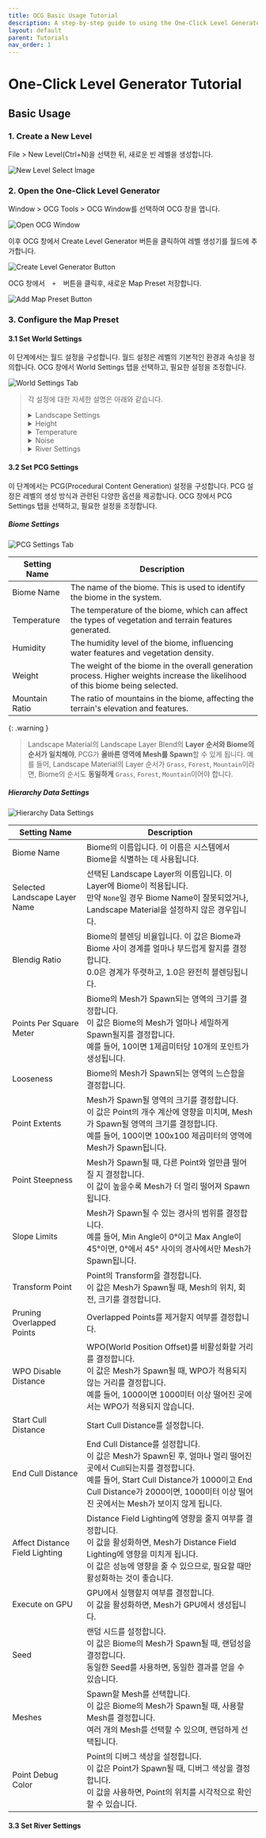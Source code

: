 ```yaml
---
title: OCG Basic Usage Tutorial
description: A step-by-step guide to using the One-Click Level Generator plugin.
layout: default
parent: Tutorials
nav_order: 1
---
```


# One-Click Level Generator Tutorial


## Basic Usage

### 1. Create a New Level

File > New Level(Ctrl+N)을 선택한 뒤, 새로운 빈 레벨을 생성합니다.

![New Level Select Image](/assets/images/tutorials/basic_tutorial/new_level_select.png)

### 2. Open the One-Click Level Generator

Window > OCG Tools > OCG Window를 선택하여 OCG 창을 엽니다.

![Open OCG Window](/assets/images/tutorials/basic_tutorial/open_ocg_window.png)

이후 OCG 창에서 Create Level Generator 버튼을 클릭하여 레벨 생성기를 월드에 추가합니다.

![Create Level Generator Button](/assets/images/tutorials/basic_tutorial/create_level_generator.png)

OCG 창에서 `ㅤ+ㅤ` 버튼을 클릭후, 새로운 Map Preset 저장합니다.

![Add Map Preset Button](/assets/images/tutorials/basic_tutorial/add_map_preset.png)

### 3. Configure the Map Preset

#### 3.1 Set World Settings

이 단계에서는 월드 설정을 구성합니다. 월드 설정은 레벨의 기본적인 환경과 속성을 정의합니다. OCG 창에서 World Settings 탭을 선택하고, 필요한 설정을 조정합니다.

![World Settings Tab](/assets/images/tutorials/basic_tutorial/world_settings_tab.png)

<!-- TODO: @hans4809 @clairhardt98 여기 TODO부분 지우고 설명을 채워주시면 될 것 같습니다. 한국어로 적어도 딱히 상관 없을 듯 합니다. -->

> 각 설정에 대한 자세한 설명은 아래와 같습니다.
> <details>
>   <summary>Landscape Settings</summary>
>   <table>
>     <thead>
>       <tr>
>         <th>Setting Name</th>
>         <th>Description</th>
>       </tr>
>     </thead>
>     <tbody>
>       <tr>
>         <td>Landscape Region Kilometer</td>
>         <td>TODO</td>
>       </tr>
>       <tr>
>         <td>World Partition Grid Size</td>
>         <td>TODO</td>
>       </tr>
>       <tr>
>         <td>World Partition Region Size</td>
>         <td>TODO</td>
>       </tr>
>       <tr>
>         <td>Landscape Scale</td>
>         <td>Controls the size of the landscape by adjusting the Landscape Actor's scale.</td>
>       </tr>
>       <tr>
>         <td>Apply Scale To Noise</td>
>         <td>When enabled, modifying the LandscapeScale will also alter the terrain's shape.</td>
>       </tr>
>       <tr>
>         <td>Biome Blend Radius</td>
>         <td>Sets the blending radius in pixels between different biomes.</td>
>       </tr>
>       <tr>
>         <td>Water Blend Radius</td>
>         <td>Sets the blending radius in pixels between water and other biomes.</td>
>       </tr>
>       <tr>
>         <td>Landscape Quads Per Section</td>
>         <td>Specifies the number of quads per landscape section, which is the base unit for LOD transitions.</td>
>       </tr>
>       <tr>
>         <td>Landscape Sections Per Component</td>
>         <td>Defines the number of sections per landscape component. This, combined with the section size, determines the overall size of a component, the base unit for rendering and culling.</td>
>       </tr>
>       <tr>
>         <td>Landscape Component Count</td>
>         <td>Sets the number of components in the X and Y axes, which defines the total size of the landscape.</td>
>       </tr>
>       <tr>
>         <td>Map Resolution</td>
>         <td>The resolution of the landscape and its associated generation maps in the X and Y directions.</td>
>       </tr>
>       <tr>
>         <td>Landscape Material</td>
>         <td>The material to be applied to the landscape.</td>
>       </tr>
>     </tbody>
>   </table>
> </details>
> 
> <details>
>   <summary>Height</summary>
>   <table>
>     <thead>
>       <tr>
>         <th>Setting Name</th>
>         <th>Description</th>
>       </tr>
>     </thead>
>     <tbody>
>       <tr>
>         <td>Min Height</td>
>         <td>The minimum possible height for the landscape.</td>
>       </tr>
>       <tr>
>         <td>Max Height</td>
>         <td>The maximum possible height for the landscape.</td>
>       </tr>
>       <tr>
>         <td>Sea Level</td>
>         <td>Determines the sea level, ranging from 0 (minimum height) to 1 (maximum height).</td>
>       </tr>
>     </tbody>
>   </table>
> </details>
> 
> <details>
>   <summary>Temperature</summary>
>   <table>
>     <thead>
>       <tr>
>         <th>Setting Name</th>
>         <th>Description</th>
>       </tr>
>     </thead>
>     <tbody>
>       <tr>
>         <td>Min Temp</td>
>         <td>The minimum possible temperature for the landscape.</td>
>       </tr>
>       <tr>
>         <td>Max Temp</td>
>         <td>The maximum possible temperature for the landscape.</td>
>       </tr>
>     </tbody>
>   </table>
> </details>
> 
> <details>
>   <summary>Noise</summary>
>   <table>
>     <thead>
>       <tr>
>         <th>Setting Name</th>
>         <th>Description</th>
>       </tr>
>     </thead>
>     <tbody>
>       <tr>
>         <td>Continent Noise Scale</td>
>         <td>Controls the frequency of mountain generation.</td>
>       </tr>
>       <tr>
>         <td>Terrain Noise Scale</td>
>         <td>Controls the frequency of mountain generation.</td>
>       </tr>
>       <tr>
>         <td>Temperature Noise Scale</td>
>         <td>Controls how frequently the temperature changes across the landscape.</td>
>       </tr>
>     </tbody>
>   </table>
> </details>
> 
> <details>
>   <summary>River Settings</summary>
>   <table>
>     <thead>
>       <tr>
>         <th>Setting Name</th>
>         <th>Description</th>
>       </tr>
>     </thead>
>     <tbody>
>       <tr>
>         <td>Generate River</td>
>         <td>Enables river generation. If checked, additional river settings will become available.</td>
>       </tr>
>       <tr>
>         <td>River Count</td>
>         <td>The total number of rivers to generate.</td>
>       </tr>
>       <tr>
>         <td>River Source Elevation Ratio</td>
>         <td>Sets the river's starting elevation. A value of 1.0 starts the river at the highest point, while 0.5 starts it at the mid-height of the landscape.</td>
>       </tr>
>       <tr>
>         <td>River Spine Simplify Epsilon</td>
>         <td>Controls the simplification intensity for the river's path. A higher value results in a straighter path.</td>
>       </tr>
>       <tr>
>         <td>River Width Base Value</td>
>         <td>The base value for the river's width. The RiverWidthCurve is normalized and multiplied by this value to determine the final width.</td>
>       </tr>
>       <tr>
>         <td>River Depth Base Value</td>
>         <td>The base value for the river's depth. The RiverDepthCurve is normalized and multiplied by this value to determine the final depth.</td>
>       </tr>
>       <tr>
>         <td>River Velocity Base Value</td>
>         <td>The base value for the river's velocity. The RiverVelocityCurve is normalized and multiplied by this value to determine the final velocity.</td>
>       </tr>
>       <tr>
>         <td>River Width Min</td>
>         <td>The minimum width of the river. This value is added to the calculated width.</td>
>       </tr>
>       <tr>
>         <td>River Depth Min</td>
>         <td>The minimum depth of the river. This value is added to the calculated depth.</td>
>       </tr>
>       <tr>
>         <td>River Velocity Min</td>
>         <td>The minimum velocity of the river. This value is added to the calculated velocity.</td>
>       </tr>
>       <tr>
>         <td>River Width Curve</td>
>         <td>A curve that defines the river's width along its length. The X-axis is the distance from the source, and the Y-axis is the width.</td>
>       </tr>
>       <tr>
>         <td>River Depth Curve</td>
>         <td>A curve that defines the river's depth along its length. The X-axis is the distance from the source, and the Y-axis is the depth.</td>
>       </tr>
>       <tr>
>         <td>River Velocity Curve</td>
>         <td>A curve that defines the river's velocity along its length. The X-axis is the distance from the source, and the Y-axis is the velocity.</td>
>       </tr>
>       <tr>
>         <td>River Water Material</td>
>         <td>TODO</td>
>       </tr>
>       <tr>
>         <td>River Water Static Mesh Material</td>
>         <td>TODO</td>
>       </tr>
>       <tr>
>         <td>River To Lake Transition Material</td>
>         <td>TODO</td>
>       </tr>
>       <tr>
>         <td>River To Ocean Transition Material</td>
>         <td>TODO</td>
>       </tr>
>     </tbody>
>   </table>
> </details>

#### 3.2 Set PCG Settings

이 단계에서는 PCG(Procedural Content Generation) 설정을 구성합니다. PCG 설정은 레벨의 생성 방식과 관련된 다양한 옵션을 제공합니다. OCG 창에서 PCG Settings 탭을 선택하고, 필요한 설정을 조정합니다.

##### Biome Settings
![PCG Settings Tab](/assets/images/tutorials/basic_tutorial/biome_settings.png)

| Setting Name   | Description                                                                                                                     |
| -------------- | ------------------------------------------------------------------------------------------------------------------------------- |
| Biome Name     | The name of the biome. This is used to identify the biome in the system.                                                        |
| Temperature    | The temperature of the biome, which can affect the types of vegetation and terrain features generated.                          |
| Humidity       | The humidity level of the biome, influencing water features and vegetation density.                                             |
| Weight         | The weight of the biome in the overall generation process. Higher weights increase the likelihood of this biome being selected. |
| Mountain Ratio | The ratio of mountains in the biome, affecting the terrain's elevation and features.                                            |

{: .warning }
> Landscape Material의 Landscape Layer Blend의 **Layer 순서와 Biome의 순서가 일치해야**, PCG가 **올바른 영역에 Mesh를 Spawn**할 수 있게 됩니다.
> 예를 들어, Landscape Material의 Layer 순서가 `Grass`, `Forest`, `Mountain`이라면, Biome의 순서도 **동일하게** `Grass`, `Forest`, `Mountain`이어야 합니다.

##### Hierarchy Data Settings
![Hierarchy Data Settings](/assets/images/tutorials/basic_tutorial/hierarchy_data_settings.png)

| Setting Name                   | Description                                                                                                                                                                                                                                              |
| ------------------------------ | -------------------------------------------------------------------------------------------------------------------------------------------------------------------------------------------------------------------------------------------------------- |
| Biome Name                     | Biome의 이름입니다. 이 이름은 시스템에서 Biome을 식별하는 데 사용됩니다.                                                                                                                                                                                 |
| Selected Landscape Layer Name  | 선택된 Landscape Layer의 이름입니다. 이 Layer에 Biome이 적용됩니다. <br> 만약 `None`일 경우 Biome Name이 잘못되었거나, Landscape Material을 설정하지 않은 경우입니다.                                                                                    |
| Blendig Ratio                  | Biome의 블렌딩 비율입니다. 이 값은 Biome과 Biome 사이 경계를 얼마나 부드럽게 할지를 결정합니다. <br> 0.0은 경계가 뚜렷하고, 1.0은 완전히 블렌딩됩니다.                                                                                                   |
| Points Per Square Meter        | Biome의 Mesh가 Spawn되는 영역의 크기를 결정합니다. <br> 이 값은 Biome의 Mesh가 얼마나 세밀하게 Spawn될지를 결정합니다. <br> 예를 들어, 10이면 1제곱미터당 10개의 포인트가 생성됩니다.                                                                    |
| Looseness                      | Biome의 Mesh가 Spawn되는 영역의 느슨함을 결정합니다.                                                                                                                                                                                                     |
| Point Extents                  | Mesh가 Spawn될 영역의 크기를 결정합니다. <br> 이 값은 Point의 개수 계산에 영향을 미치며, Mesh가 Spawn될 영역의 크기를 결정합니다. <br> 예를 들어, 100이면 100x100 제곱미터의 영역에 Mesh가 Spawn됩니다.                                                  |
| Point Steepness                | Mesh가 Spawn될 때, 다른 Point와 얼만큼 떨어질 지 결정합니다. <br> 이 값이 높을수록 Mesh가 더 멀리 떨어져 Spawn됩니다.                                                                                                                                    |
| Slope Limits                   | Mesh가 Spawn될 수 있는 경사의 범위를 결정합니다. <br> 예를 들어, Min Angle이 0°이고 Max Angle이 45°이면, 0°에서 45° 사이의 경사에서만 Mesh가 Spawn됩니다.                                                                                                |
| Transform Point                | Point의 Transform을 결정합니다. <br> 이 값은 Mesh가 Spawn될 때, Mesh의 위치, 회전, 크기를 결정합니다.                                                                                                                                                    |
| Pruning Overlapped Points      | Overlapped Points를 제거할지 여부를 결정합니다.                                                                                                                                                                                                          |
| WPO Disable Distance           | WPO(World Position Offset)를 비활성화할 거리를 결정합니다. <br> 이 값은 Mesh가 Spawn될 때, WPO가 적용되지 않는 거리를 결정합니다. <br> 예를 들어, 1000이면 1000미터 이상 떨어진 곳에서는 WPO가 적용되지 않습니다.                                        |
| Start Cull Distance            | Start Cull Distance를 설정합니다.                                                                                                                                                                                                                        |
| End Cull Distance              | End Cull Distance를 설정합니다. <br> 이 값은 Mesh가 Spawn된 후, 얼마나 멀리 떨어진 곳에서 Cull되는지를 결정합니다. <br> 예를 들어, Start Cull Distance가 1000이고 End Cull Distance가 2000이면, 1000미터 이상 떨어진 곳에서는 Mesh가 보이지 않게 됩니다. |
| Affect Distance Field Lighting | Distance Field Lighting에 영향을 줄지 여부를 결정합니다. <br> 이 값을 활성화하면, Mesh가 Distance Field Lighting에 영향을 미치게 됩니다. <br> 이 값은 성능에 영향을 줄 수 있으므로, 필요할 때만 활성화하는 것이 좋습니다.                                |
| Execute on GPU                 | GPU에서 실행할지 여부를 결정합니다. <br> 이 값을 활성화하면, Mesh가 GPU에서 생성됩니다.                                                                                                                                                                  |
| Seed                           | 랜덤 시드를 설정합니다. <br> 이 값은 Biome의 Mesh가 Spawn될 때, 랜덤성을 결정합니다. <br> 동일한 Seed를 사용하면, 동일한 결과를 얻을 수 있습니다.                                                                                                        |
| Meshes                         | Spawn할 Mesh를 선택합니다. <br> 이 값은 Biome의 Mesh가 Spawn될 때, 사용할 Mesh를 결정합니다. <br> 여러 개의 Mesh를 선택할 수 있으며, 랜덤하게 선택됩니다.                                                                                                |
| Point Debug Color              | Point의 디버그 색상을 설정합니다. <br> 이 값은 Point가 Spawn될 때, 디버그 색상을 결정합니다. <br> 이 값을 사용하면, Point의 위치를 시각적으로 확인할 수 있습니다.                                                                                        |

#### 3.3 Set River Settings
